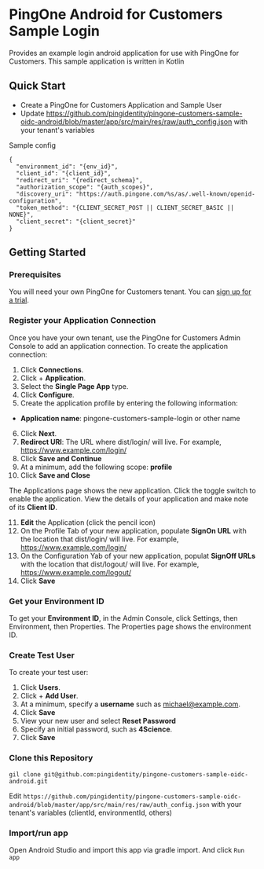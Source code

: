 # PingOne Android for Customers Sample Login
Provides an example login android  application for use with PingOne for Customers. This sample application is written in Kotlin

## Quick Start

* Create a PingOne for Customers Application and Sample User
* Update https://github.com/pingidentity/pingone-customers-sample-oidc-android/blob/master/app/src/main/res/raw/auth_config.json with your tenant's variables

Sample config
```
{
  "environment_id": "{env_id}",
  "client_id": "{client_id}",
  "redirect_uri": "{redirect_schema}",
  "authorization_scope": "{auth_scopes}",
  "discovery_uri": "https://auth.pingone.com/%s/as/.well-known/openid-configuration",
  "token_method": "{CLIENT_SECRET_POST || CLIENT_SECRET_BASIC || NONE}",
  "client_secret": "{client_secret}"
}
```

## Getting Started

### Prerequisites

You will need your own PingOne for Customers tenant.  You can [sign up for a trial](https://developer.pingidentity.com/).

### Register your Application Connection

Once you have your own tenant, use the PingOne for Customers Admin Console to add an application connection. To create the application connection:

1. Click **Connections**.
2. Click + **Application**.
3. Select the **Single Page App** type.
4. Click **Configure**.
5. Create the application profile by entering the following information:
* **Application name**: pingone-customers-sample-login or other name
6. Click **Next**.
7. **Redirect URI**: The URL where dist/login/ will live.  For example, https://www.example.com/login/
8. Click **Save and Continue**
9. At a minimum, add the following scope: **profile**
10. Click **Save and Close**

The Applications page shows the new application.  Click the toggle switch to enable the application.  View the details of your application and make note of its **Client ID**.

11. **Edit** the Application (click the pencil icon)
12. On the Profile Tab of your new application, populate **SignOn URL** with the location that dist/login/ will live.  For example, https://www.example.com/login/
13. On the Configuration Yab of your new application, populat **SignOff URLs** with the location that dist/logout/ will live.  For example, https://www.example.com/logout/
14. Click **Save**

### Get your Environment ID

To get your **Environment ID**, in the Admin Console, click Settings, then Environment, then Properties. The Properties page shows the environment ID.

### Create Test User

To create your test user:

1. Click **Users**.
2. Click + **Add User**.
3. At a minimum, specify a **username** such as michael@example.com.
4. Click **Save**
5. View your new user and select **Reset Password**
6. Specify an initial password, such as **4Science**.
7. Click **Save**

### Clone this Repository
```
gil clone git@github.com:pingidentity/pingone-customers-sample-oidc-android.git
```
Edit ``https://github.com/pingidentity/pingone-customers-sample-oidc-android/blob/master/app/src/main/res/raw/auth_config.json`` with your tenant's variables (clientId, environmentId, others)

### Import/run app

Open Android Studio and import this app via gradle import. And click ``Run app``

